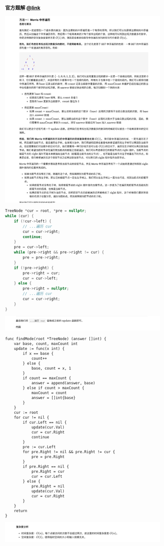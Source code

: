 ### 官方题解 [@link](https://leetcode-cn.com/problems/find-mode-in-binary-search-tree/solution/er-cha-sou-suo-shu-zhong-de-zhong-shu-by-leetcode-/)

![1.png](./source/1.png)
```C++
TreeNode *cur = root, *pre = nullptr;
while (cur) {
    if (!cur->left) {
        // ...遍历 cur
        cur = cur->right;
        continue;
    }
    pre = cur->left;
    while (pre->right && pre->right != cur) {
        pre = pre->right;
    }
    if (!pre->right) {
        pre->right = cur;
        cur = cur->left;
    } else {
        pre->right = nullptr;
        // ...遍历 cur
        cur = cur->right;
    }
}
```
![2.png](./source/2.png)
```Golang
func findMode(root *TreeNode) (answer []int) {
    var base, count, maxCount int
    update := func(x int) {
        if x == base {
            count++
        } else {
            base, count = x, 1
        }
        if count == maxCount {
            answer = append(answer, base)
        } else if count > maxCount {
            maxCount = count
            answer = []int{base}
        }
    }
    cur := root
    for cur != nil {
        if cur.Left == nil {
            update(cur.Val)
            cur = cur.Right
            continue
        }
        pre := cur.Left
        for pre.Right != nil && pre.Right != cur {
            pre = pre.Right
        }
        if pre.Right == nil {
            pre.Right = cur
            cur = cur.Left
        } else {
            pre.Right = nil
            update(cur.Val)
            cur = cur.Right
        }
    }
    return
}
```
![3.png](./source/3.png)